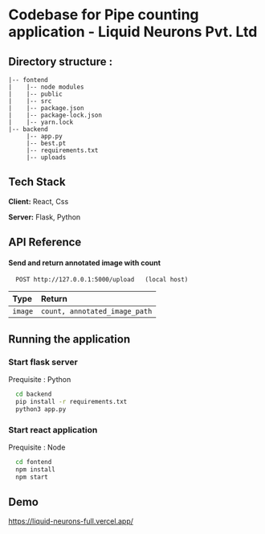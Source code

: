 
# Codebase for Pipe counting application - Liquid Neurons Pvt. Ltd

## Directory structure :


```
|-- fontend
|    |-- node modules
|    |-- public
|    |-- src
|    |-- package.json
|    |-- package-lock.json
|    |-- yarn.lock
|-- backend
     |-- app.py   
     |-- best.pt  
     |-- requirements.txt 
     |-- uploads 
```







## Tech Stack

**Client:** React, Css

**Server:** Flask, Python


## API Reference

#### Send and return annotated image with count

```http
  POST http://127.0.0.1:5000/upload   (local host)
```

 | Type     | Return               |
| :------- | :------------------------- |
| `image` | `count, annotated_image_path` |

## Running the application

### Start flask server

Prequisite : Python 

```bash
  cd backend
  pip install -r requirements.txt
  python3 app.py
```

### Start react application

Prequisite : Node 

```bash
  cd fontend
  npm install
  npm start
```
    
## Demo

https://liquid-neurons-full.vercel.app/


